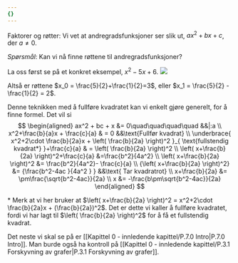 ```yaml
---
{}
---
```


Faktorer og røtter: Vi vet at andregradsfunksjoner ser slik ut, $ax^2 + bx+c$, der $a\neq 0$.

*Spørsmål*: Kan vi nå finne røttene til andregradsfunksjoner?

La oss først se på et konkret eksempel, $x^2 -5x +6$. 
![](/Files/shapes%20at%2024-07-17%2013.04.20.svg)

Altså er røttene $x_0 = \frac{5}{2}+\frac{1}{2}=3$, eller $x_1 = \frac{5}{2} -\frac{1}{2} = 2$.

Denne teknikken med å fullføre kvadratet kan vi enkelt gjøre generelt, for å finne formel.
Det vil si
$$
\begin{aligned} 
  ax^2 + bc + x &= 0\quad\quad\quad\quad  &&|:a  \\ x^2+\frac{b}{a}x + \frac{c}{a} & = 0 &&\text{Fullfør kvadrat} \\ \underbrace{ x^2+2\cdot \frac{b}{2a}x + \left( \frac{b}{2a} \right)^2  }_{ \text{fullstendig kvadrat*} }+\frac{c}{a} & = \left( \frac{b}{2a} \right)^2 \\ \left( x+\frac{b}{2a} \right)^2+\frac{c}{a} &=\frac{b^2}{4a^2} \\ \left( x+\frac{b}{2a} \right)^2 &= \frac{b^2}{4a^2}- \frac{c}{a} \\ {\left( x+\frac{b}{2a} \right)^2}  &= {\frac{b^2-4ac }{4a^2 } } &&\text{ Tar kvadratrot} \\ x+\frac{b}{2a} &= \pm\frac{\sqrt{b^2-4ac}}{2a} \\ x &= -\frac{b\pm\sqrt{b^2-4ac}}{2a}
\end{aligned} 
$$

\* Merk at vi her bruker at $\left( x+\frac{b}{2a} \right)^2 = x^2+2\cdot \frac{b}{2a}x + (\frac{b}{2a})^2$. Det er dette vi kaller å fullføre kvadratet, fordi vi har lagt til $\left( \frac{b}{2a} \right)^2$ for å få et fullstendig kvadrat. 

Det neste vi skal se på er [[Kapittel 0 - innledende kapittel/P.7.0 Intro|P.7.0 Intro]]. Man burde også ha kontroll på [[Kapittel 0 - innledende kapittel/P.3.1 Forskyvning av grafer|P.3.1 Forskyvning av grafer]].

